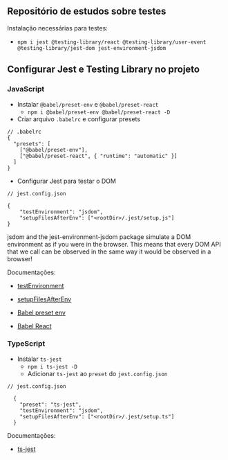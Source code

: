 ## Repositório de estudos sobre testes


Instalação necessárias para testes:
* `npm i jest @testing-library/react @testing-library/user-event @testing-library/jest-dom jest-environment-jsdom`

## Configurar Jest e Testing Library no projeto

### JavaScript
* Instalar `@babel/preset-env` e `@babel/preset-react`
    * `npm i @babel/preset-env @babel/preset-react -D`
* Criar arquivo `.babelrc` e configurar presets

```
// .babelrc
{
  "presets": [
    ["@babel/preset-env"],
    ["@babel/preset-react", { "runtime": "automatic" }]
  ]
}
```

* Configurar Jest para testar o DOM

```
// jest.config.json

{
    "testEnvironment": "jsdom",
    "setupFilesAfterEnv": ["<rootDir>/.jest/setup.js"]
}
```

jsdom and the jest-environment-jsdom package simulate a DOM environment as if you were in the browser. This means that every DOM API that we call can be observed in the same way it would be observed in a browser!




Documentações:
* [testEnvironment](https://jestjs.io/docs/next/configuration#testenvironment-string)
* [setupFilesAfterEnv](https://jestjs.io/docs/next/configuration#setupfilesafterenv-array)

* [Babel preset env](https://babeljs.io/docs/en/babel-preset-env)
* [Babel React](https://babeljs.io/docs/en/babel-preset-react)

### TypeScript

* Instalar `ts-jest`
    * `npm i ts-jest -D`
    * Adicionar `ts-jest` ao `preset` do `jest.config.json`
    
```
// jest.config.json

  {
    "preset": "ts-jest",
    "testEnvironment": "jsdom",
    "setupFilesAfterEnv": ["<rootDir>/.jest/setup.ts"]
  }
```

Documentações:

* [ts-jest](https://kulshekhar.github.io/ts-jest/docs/getting-started/presets)